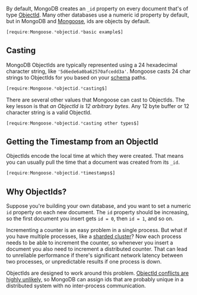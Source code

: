 By default, MongoDB creates an `_id` property on every document that's of type
[ObjectId](https://docs.mongodb.com/manual/reference/method/ObjectId/). Many
other databases use a numeric id property by default, but in MongoDB and
[Mongoose](https://mongoosejs.com/), ids are objects by default.

```javascript
[require:Mongoose.*objectid.*basic example$]
```

Casting
-------

MongoDB ObjectIds are typically represented using a 24 hexadecimal character
string, like `'5d6ede6a0ba62570afcedd3a'`. Mongoose casts 24 char strings
to ObjectIds for you based on your [schema](https://mongoosejs.com/docs/guide.html#definition) paths.

```javascript
[require:Mongoose.*objectid.*casting$]
```

There are several other values that Mongoose can cast to ObjectIds. The key
lesson is that _an ObjectId is 12 arbitrary bytes_. Any 12 byte buffer or
12 character string is a valid ObjectId.

```javascript
[require:Mongoose.*objectid.*casting other types$]
```

Getting the Timestamp from an ObjectId
--------------------------------------

ObjectIds encode the local time at which they were created. That means you can
usually pull the time that a document was created from its `_id`.

```javascript
[require:Mongoose.*objectid.*timestamps$]
```

Why ObjectIds?
--------------

Suppose you're building your own database, and you want to set a numeric `id` property on each new document. The `id` property should be increasing, so the
first document you insert gets `id = 0`, then `id = 1`, and so on.

Incrementing a counter is an easy problem in a single process. But what if
you have multiple processes, like a
[sharded cluster](https://docs.mongodb.com/manual/sharding/)? Now each process
needs to be able to increment the counter, so whenever you insert a document
you also need to increment a distributed counter. That can lead to unreliable
performance if there's significant network latency between two processes, or
unpredictable results if one process is down.

ObjectIds are designed to work around this problem. [ObjectId conflicts are highly unlikely](https://docs.mongodb.com/manual/reference/bson-types/#objectid),
so MongoDB can assign ids that are probably unique in a distributed system with
no inter-process communication.